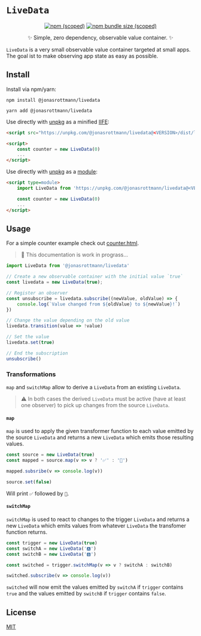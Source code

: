 # `LiveData`

<div align="center">
    <a href="https://www.npmjs.com/package/@jonasrottmann/livedata"><img alt="npm (scoped)" src="https://img.shields.io/npm/v/@jonasrottmann/livedata"></a>
    <a href="https://bundlephobia.com/result?p=@jonasrottmann/livedata"><img alt="npm bundle size (scoped)" src="https://img.shields.io/bundlephobia/minzip/@jonasrottmann/livedata"></a>
    <p>✨ Simple, zero dependency, observable value container. ✨</p>
</div>

`LiveData` is a very small observable value container targeted at small apps. The goal ist to make observing app state as easy as possible.

## Install

Install via npm/yarn:

```shell
npm install @jonasrottmann/livedata

yarn add @jonasrottmann/livedata
```

Use directly with [unpkg](https://unpkg.com/) as a minified [IIFE](https://developer.mozilla.org/en-US/docs/Glossary/IIFE):

```html
<script src="https://unpkg.com/@jonasrottmann/livedata@<VERSION>/dist/livedata.min.js" charset="utf-8"></script>

<script>
    const counter = new LiveData(0)
    ...
</script>
```

Use directly with [unpkg](https://unpkg.com/) as a [module](https://developer.mozilla.org/en-US/docs/Web/JavaScript/Guide/Modules):

```html
<script type=module>
    import LiveData from 'https://unpkg.com/@jonasrottmann/livedata@<VERSION>/dist/livedata-module.js'

    const counter = new LiveData(0)
    ...
</script>
```

## Usage

For a simple counter example check out [counter.html](examples/counter.html).

> 🚧 This documentation is work in prograss...

```javascript
import LiveData from '@jonasrottmann/livedata'

// Create a new observable container with the initial value `true`
const livedata = new LiveData(true);

// Register an observer
const unsubscribe = livedata.subscribe((newValue, oldValue) => {
    console.log(`Value changed from ${oldValue} to ${newValue}!`)
})

// Change the value depending on the old value
livedata.transition(value => !value)

// Set the value
livedata.set(true)

// End the subscription
unsubscribe()
```

### Transformations

`map` and `switchMap` allow to derive a `LiveData` from an existing `LiveData`.

> ⚠️ In both cases the derived `LiveData` must be active (have at least one observer) to pick up changes from the source `LiveData`.

#### `map`

`map` is used to apply the given transformer function to each value emitted by the source `LiveData` and returns a new `LiveData` which emits those resulting values.

```javascript
const source = new LiveData(true)
const mapped = source.map(v => v ? '✅' : '🛑')

mapped.subsribe(v => console.log(v))

source.set(false)
```

Will print `✅` followed by `🛑`.

#### `switchMap`

`switchMap` is used to react to changes to the trigger `LiveData` and returns a new `LiveData` which emits values from whatever `LiveData` the transfomer function returns.

```javascript
const trigger = new LiveData(true)
const switchA = new LiveData('🅰️')
const switchB = new LiveData('🅱️')

const switched = trigger.switchMap(v => v ? switchA : switchB)

switched.subscribe(v => console.log(v))
```

`switched` will now emit the values emitted by `switchA` if `trigger` contains `true` and the values emitted by `switchB` if `trigger` contains `false`.

## License

[MIT](LICENSE.md)
